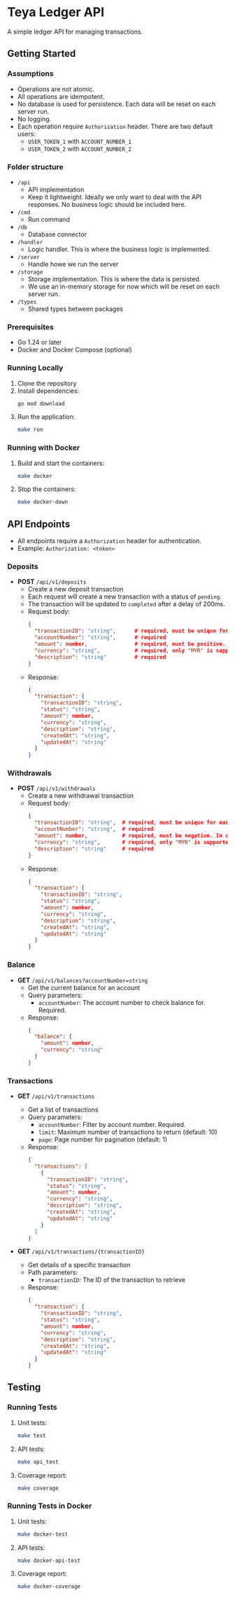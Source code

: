 # Teya Ledger API

A simple ledger API for managing transactions.

## Getting Started

### Assumptions

- Operations are not atomic.
- All operations are idempotent.
- No database is used for persistence. Each data will be reset on each server run.
- No logging.
- Each operation require `Authorization` header. There are two default users:
  - `USER_TOKEN_1` with `ACCOUNT_NUMBER_1`
  - `USER_TOKEN_2` with `ACCOUNT_NUMBER_2`

### Folder structure

- `/api`
  - API implementation
  - Keep it lightweight. Ideally we only want to deal with the API responses. No business logic should be included here.
- `/cmd`
  - Run command
- `/db`
  - Database connector
- `/handler`
  - Logic handler. This is where the business logic is implemented.
- `/server`
  - Handle howe we run the server
- `/storage`
  - Storage implementation. This is where the data is persisted.
  - We use an in-memory storage for now which will be reset on each server run.
- `/types`
  - Shared types between packages

### Prerequisites

- Go 1.24 or later
- Docker and Docker Compose (optional)

### Running Locally

1. Clone the repository
2. Install dependencies:
   ```bash
   go mod download
   ```
3. Run the application:
   ```bash
   make run
   ```

### Running with Docker

1. Build and start the containers:

   ```bash
   make docker
   ```

2. Stop the containers:
   ```bash
   make docker-down
   ```

## API Endpoints

- All endpoints require a `Authorization` header for authentication.
- Example: `Authorization: <token>`

### Deposits

- **POST** `/api/v1/deposits`
  - Create a new deposit transaction
  - Each request will create a new transaction with a status of `pending`.
  - The transaction will be updated to `completed` after a delay of 200ms.
  - Request body:
    ```json
    {
      "transactionID": "string",      # required, must be unique for each request. Ideally UUID
      "accountNumber": "string",      # required
      "amount": number,               # required, must be positive. In cents value
      "currency": "string",           # required, only "MYR" is supported
      "description": "string"         # required
    }
    ```
  - Response:
    ```json
    {
      "transaction": {
        "transactionID": "string",
        "status": "string",
        "amount": number,
        "currency": "string",
        "description": "string",
        "createdAt": "string",
        "updatedAt": "string"
      }
    }
    ```

### Withdrawals

- **POST** `/api/v1/withdrawals`
  - Create a new withdrawal transaction
  - Request body:
    ```json
    {
      "transactionID": "string",  # required, must be unique for each request. Ideally UUID
      "accountNumber": "string",  # required
      "amount": number,           # required, must be negative. In cents value
      "currency": "string",       # required, only "MYR" is supported
      "description": "string"     # required
    }
    ```
  - Response:
    ```json
    {
      "transaction": {
        "transactionID": "string",
        "status": "string",
        "amount": number,
        "currency": "string",
        "description": "string",
        "createdAt": "string",
        "updatedAt": "string"
      }
    }
    ```

### Balance

- **GET** `/api/v1/balances?accountNumber=string`
  - Get the current balance for an account
  - Query parameters:
    - `accountNumber`: The account number to check balance for. Required.
  - Response:
    ```json
    {
      "balance": {
        "amount": number,
        "currency": "string"
      }
    }
    ```

### Transactions

- **GET** `/api/v1/transactions`

  - Get a list of transactions
  - Query parameters:
    - `accountNumber`: Filter by account number. Required.
    - `limit`: Maximum number of transactions to return (default: 10)
    - `page`: Page number for pagination (default: 1)
  - Response:
    ```json
    {
      "transactions": [
        {
          "transactionID": "string",
          "status": "string",
          "amount": number,
          "currency": "string",
          "description": "string",
          "createdAt": "string",
          "updatedAt": "string"
        }
      ]
    }
    ```

- **GET** `/api/v1/transactions/{transactionID}`

  - Get details of a specific transaction
  - Path parameters:
    - `transactionID`: The ID of the transaction to retrieve
  - Response:
    ```json
    {
      "transaction": {
        "transactionID": "string",
        "status": "string",
        "amount": number,
        "currency": "string",
        "description": "string",
        "createdAt": "string",
        "updatedAt": "string"
      }
    }
    ```

## Testing

### Running Tests

1. Unit tests:

   ```bash
   make test
   ```

2. API tests:

   ```bash
   make api_test
   ```

3. Coverage report:
   ```bash
   make coverage
   ```

### Running Tests in Docker

1. Unit tests:

   ```bash
   make docker-test
   ```

2. API tests:

   ```bash
   make docker-api-test
   ```

3. Coverage report:
   ```bash
   make docker-coverage
   ```
